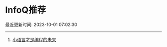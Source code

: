 # InfoQ推荐

最近更新时间: 2023-10-01 07:02:30

--- 
1. [小语言才是编程的未来](https://www.infoq.cn/article/djCSHAYyOwAD33oCvIo8) 
